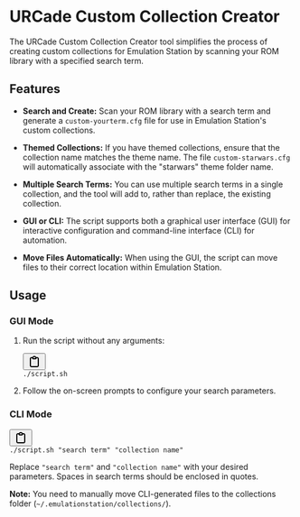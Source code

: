 <h1>URCade Custom Collection Creator</h1><p>The URCade Custom Collection Creator tool simplifies the process of creating custom collections for Emulation Station by scanning your ROM library with a specified search term.</p><h2>Features</h2><ul><li><p><strong>Search and Create:</strong> Scan your ROM library with a search term and generate a <code>custom-yourterm.cfg</code> file for use in Emulation Station's custom collections.</p></li><li><p><strong>Themed Collections:</strong> If you have themed collections, ensure that the collection name matches the theme name. The file <code>custom-starwars.cfg</code> will automatically associate with the "starwars" theme folder name.</p></li><li><p><strong>Multiple Search Terms:</strong> You can use multiple search terms in a single collection, and the tool will add to, rather than replace, the existing collection.</p></li><li><p><strong>GUI or CLI:</strong> The script supports both a graphical user interface (GUI) for interactive configuration and command-line interface (CLI) for automation.</p></li><li><p><strong>Move Files Automatically:</strong> When using the GUI, the script can move files to their correct location within Emulation Station.</p></li></ul><h2>Usage</h2><h3>GUI Mode</h3><ol><li><p>Run the script without any arguments:</p><pre><div class="bg-black rounded-md"><div class="flex items-center relative text-gray-200 bg-gray-800 dark:bg-token-surface-primary px-4 py-2 text-xs font-sans justify-between rounded-t-md"><span></span><span class="" data-state="closed"><button class="flex gap-1 items-center"><svg width="24" height="24" viewBox="0 0 24 24" fill="none" xmlns="http://www.w3.org/2000/svg" class="icon-sm"><path fill-rule="evenodd" clip-rule="evenodd" d="M12 4C10.8954 4 10 4.89543 10 6H14C14 4.89543 13.1046 4 12 4ZM8.53513 4C9.22675 2.8044 10.5194 2 12 2C13.4806 2 14.7733 2.8044 15.4649 4H17C18.6569 4 20 5.34315 20 7V19C20 20.6569 18.6569 22 17 22H7C5.34315 22 4 20.6569 4 19V7C4 5.34315 5.34315 4 7 4H8.53513ZM8 6H7C6.44772 6 6 6.44772 6 7V19C6 19.5523 6.44772 20 7 20H17C17.5523 20 18 19.5523 18 19V7C18 6.44772 17.5523 6 17 6H16C16 7.10457 15.1046 8 14 8H10C8.89543 8 8 7.10457 8 6Z" fill="currentColor" style="--darkreader-inline-fill: currentColor;" data-darkreader-inline-fill=""></path></svg></button></span></div><div class="p-4 overflow-y-auto"><code class="!whitespace-pre hljs language-bash">./script.sh
</code></div></div></pre></li><li><p>Follow the on-screen prompts to configure your search parameters.</p></li></ol><h3>CLI Mode</h3><pre><div class="bg-black rounded-md"><div class="flex items-center relative text-gray-200 bg-gray-800 dark:bg-token-surface-primary px-4 py-2 text-xs font-sans justify-between rounded-t-md"><span></span><span class="" data-state="closed"><button class="flex gap-1 items-center"><svg width="24" height="24" viewBox="0 0 24 24" fill="none" xmlns="http://www.w3.org/2000/svg" class="icon-sm"><path fill-rule="evenodd" clip-rule="evenodd" d="M12 4C10.8954 4 10 4.89543 10 6H14C14 4.89543 13.1046 4 12 4ZM8.53513 4C9.22675 2.8044 10.5194 2 12 2C13.4806 2 14.7733 2.8044 15.4649 4H17C18.6569 4 20 5.34315 20 7V19C20 20.6569 18.6569 22 17 22H7C5.34315 22 4 20.6569 4 19V7C4 5.34315 5.34315 4 7 4H8.53513ZM8 6H7C6.44772 6 6 6.44772 6 7V19C6 19.5523 6.44772 20 7 20H17C17.5523 20 18 19.5523 18 19V7C18 6.44772 17.5523 6 17 6H16C16 7.10457 15.1046 8 14 8H10C8.89543 8 8 7.10457 8 6Z" fill="currentColor" style="--darkreader-inline-fill: currentColor;" data-darkreader-inline-fill=""></path></svg></button></span></div><div class="p-4 overflow-y-auto"><code class="!whitespace-pre hljs language-bash">./script.sh <span class="hljs-string">"search term"</span> <span class="hljs-string">"collection name"</span>
</code></div></div></pre><p>Replace <code>"search term"</code> and <code>"collection name"</code> with your desired parameters. Spaces in search terms should be enclosed in quotes.</p><p><strong>Note:</strong> You need to manually move CLI-generated files to the collections folder (<code>~/.emulationstation/collections/</code>).
